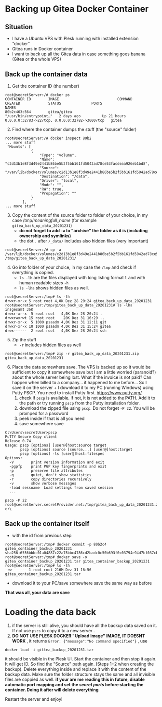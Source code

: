 # Backing up Gitea Docker Container

## Situation

- I have a Ubuntu VPS with Plesk running with installed extension "docker"
- Gitea runs in Docker container
- I want to back up all the Gitea data in case something goes banana (Gitea or the whole VPS)

## Back up the container data

1. Get the container ID (the number)

```shell
root@secretServer:/# docker ps
CONTAINER ID        IMAGE                           COMMAND                  CREATED             STATUS              PORTS                                            NAMES
80b2c463c564        gitea/gitea                     "/usr/bin/entrypoint…"   2 days ago          Up 21 hours         0.0.0.0:32783->22/tcp, 0.0.0.0:32782->3000/tcp   gitea
```

2. Find where the container dumps the stuff (the "source" folder)

```shell
root@secretServer:/# docker inspect 80b2
... more stuff
 "Mounts": [
            {
                "Type": "volume",
                "Name": "c2d13b1e8f3d49e2441b86be5b2f5bb161fd5042ad78ce53facdeaa926eb1bd8",
                "Source": "/var/lib/docker/volumes/c2d13b1e8f3d49e2441b86be5b2f5bb161fd5042ad78ce53facdeaa926eb1bd8/_data",
                "Destination": "/data",
                "Driver": "local",
                "Mode": "",
                "RW": true,
                "Propagation": ""
            }
        ],
... more stuff
```

3. Copy the content of the source folder to folder of your choice, in my case /tmp/_meaningfull_name_ (for example `gitea_back_up_data_20201231`)
   - **do not forget to add `-a` to "archive" the folder as it is (including ownership and symlinks)**
   - the dot `.` after `/_data/` includes also hidden files (very important)

```shell
root@secretServer:/# cp -a /var/lib/docker/volumes/c2d13b1e8f3d49e2441b86be5b2f5bb161fd5042ad78ce53facdeaa926eb1bd8/_data/. /tmp/gitea_back_up_data_20201231/
```

4. Go into folder of your choice, in my case the `/tmp` and check if everything is copied.
   - `ls -lh` are the files displayed with long listing format `l` and with human readable sizes `-h`
   - `ls -lha` shows hidden files as well.

```shell
root@secretServer:/tmp# ls -lh
drwxr-xr-x 5 root root 4,0K Dez 28 20:24 gitea_back_up_data_20201231
root@secretServer:/tmp/gitea_back_up_data_20201231# ls -lha
insgesamt 36K
drwxr-xr-x  5 root root   4,0K Dez 28 20:24 .
drwxrwxrwt 15 root root    20K Dez 31 16:29 ..
drwxr-xr-x  5 1000 psaadm 4,0K Dez 31 12:11 git
drwxr-xr-x 10 1000 psaadm 4,0K Dez 31 15:24 gitea
drwx------  2 root root   4,0K Dez 28 20:24 ssh
```

5. Zip the stuff
   - `-r` includes hidden files as well

```shell
root@secretServer:/tmp# zip -r gitea_back_up_data_20201231.zip gitea_back_up_data_20201231
```

6. Place the data somewhere save. The VPS is backed up so it would be sufficient to copy it somewhere save but I am a little worried (paranoid?) about the whole server being lost. What if the invoice is not paid? Can happen when billed to a company... it happened to me before... So I save it on the server + I download it to my PC (running Windows) using Putty PSCP. You need to install Putty first. <https://www.putty.org/>
   1. check if `pscp` is available. If not, it is not added to the PATH. Add it to the path or try running `pscp` from the Putty installation folder.
   2. download the zipped file using `pscp`. Do not forget `-P 22`. You will be promped for a password
   3. peek inside if that is all you need
   4. save somewhere save

```shell
C:\Users\secretUser>pscp
PuTTY Secure Copy client
Release 0.74
Usage: pscp [options] [user@]host:source target
       pscp [options] source [source...] [user@]host:target
       pscp [options] -ls [user@]host:filespec
Options:
  -V        print version information and exit
  -pgpfp    print PGP key fingerprints and exit
  -p        preserve file attributes
  -q        quiet, don't show statistics
  -r        copy directories recursively
  -v        show verbose messages
  -load sessname  Load settings from saved session
  ...
```

```
pscp -P 22 root@secretServer.secretProvider.net:/tmp/gitea_back_up_data_20201231.zip c:\
```

## Back up the container itself

- with the id from previous step

```shell
root@secretServer:/tmp# docker commit -p 80b2c4 gitea_container_backup_20201231
sha256:6556bbbc01a04887c22a75bbc4786cd2badc0c50b693f0c03794e94d7bf037cb
root@secretServer:/tmp# docker save -o gitea_container_backup_20201231.tar gitea_container_backup_20201231
root@secretServer:/tmp# ls -lh
-rw------- 1 root root 216M Dez 31 16:56 gitea_container_backup_20201231.tar
```

- download it to your PC/save somewhere save the same way as before

**That was all, your data are save**

# Loading the data back

1. if the server is still alive, you should have all the backup data saved on it. If not use `pscs` to copy it to a new server .
2. **DO NOT USE PLESK DOCKER "Upload Image" IMAGE, IT DOESNT WORK** , it returns `Error: {"message":"No command specified"}` , use

```
docker load -i gittea_backup_20201231.tar
```

it should be visible in the Plesk UI. Start the container and then stop it again. It will get ID. So find the "Source" path again. (Steps 1+2 when creating the backup). Delete everything inside and replace it with the content of the backup data. Make sure the folder structure stays the same and all invisible files are coppied as well. **if your are me reading this in future, disable automatic port mapping and set the _secret ports_ before starting the container. Doing it after will delete everything**

 Restart the server and enjoy!
